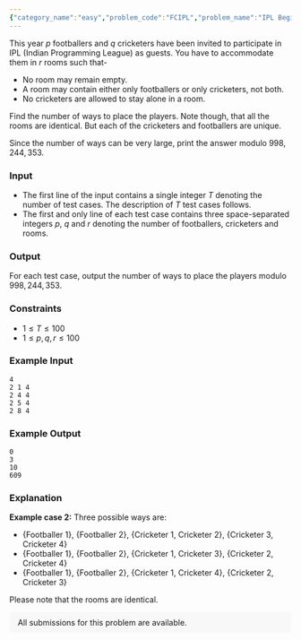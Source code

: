 ```yaml
---
{"category_name":"easy","problem_code":"FCIPL","problem_name":"IPL Begins","problemComponents":{"constraints":"","constraintsState":false,"subtasks":"","subtasksState":false,"inputFormat":"","inputFormatState":false,"outputFormat":"","outputFormatState":false,"sampleTestCases":{}},"video_editorial_url":"","languages_supported":{"0":"CPP14","1":"C","2":"JAVA","3":"PYTH 3.6","4":"PYTH","5":"PYP3","6":"CS2","7":"ADA","8":"PYPY","9":"TEXT","10":"PAS fpc","11":"NODEJS","12":"RUBY","13":"PHP","14":"GO","15":"HASK","16":"TCL","17":"PERL","18":"SCALA","19":"LUA","20":"kotlin","21":"BASH","22":"JS","23":"LISP sbcl","24":"rust","25":"PAS gpc","26":"BF","27":"CLOJ","28":"R","29":"D","30":"CAML","31":"FORT","32":"ASM","33":"swift","34":"FS","35":"WSPC","36":"LISP clisp","37":"SQL","38":"SCM guile","39":"PERL6","40":"ERL","41":"CLPS","42":"ICK","43":"NICE","44":"PRLG","45":"ICON","46":"COB","47":"SCM chicken","48":"PIKE","49":"SCM qobi","50":"ST","51":"NEM"},"max_timelimit":1,"source_sizelimit":50000,"problem_author":"msi_cse_buet","problem_tester":null,"date_added":"5-12-2019","tags":{"0":"msi_cse_buet"},"problem_difficulty_level":"Easy","best_tag":"","editorial_url":"","time":{"view_start_date":1578249000,"submit_start_date":1578249000,"visible_start_date":1578249000,"end_date":1735669800},"is_direct_submittable":false,"problemDiscussURL":"https://discuss.codechef.com/search?q=FCIPL","is_proctored":false,"visitedContests":{},"layout":"problem"}
---
```

This year $p$ footballers and $q$ cricketers have been invited to participate in IPL (Indian Programming League) as guests. You have to accommodate them in $r$ rooms such that-
- No room may remain empty.
- A room may contain either only footballers or only cricketers, not both.
- No cricketers are allowed to stay alone in a room.

Find the number of ways to place the players. Note though, that all the rooms are identical. But each of the cricketers and footballers are unique. 

Since the number of ways can be very large, print the answer modulo $998,244,353$.

### Input
- The first line of the input contains a single integer $T$ denoting the number of test cases. The description of $T$ test cases follows.
- The first and only line of each test case contains three space-separated integers $p$, $q$ and $r$ denoting the number of footballers, cricketers and rooms.

### Output
For each test case, output the number of ways to place the players modulo $998,244,353$.

### Constraints 
- $1 \le T \le 100$
- $1 \le p, q, r \le 100$

### Example Input
```
4
2 1 4
2 4 4
2 5 4
2 8 4
```

### Example Output
```
0
3
10
609
```

### Explanation
**Example case 2:** Three possible ways are:
- {Footballer 1}, {Footballer 2}, {Cricketer 1, Cricketer 2}, {Cricketer 3, Cricketer 4}
- {Footballer 1}, {Footballer 2}, {Cricketer 1, Cricketer 3}, {Cricketer 2, Cricketer 4}
- {Footballer 1}, {Footballer 2}, {Cricketer 1, Cricketer 4}, {Cricketer 2, Cricketer 3}    

Please note that the rooms are identical.

<aside style='background: #f8f8f8;padding: 10px 15px;'><div>All submissions for this problem are available.</div></aside>